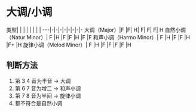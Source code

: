 # 大调/小调
类型| | | | | | | |
---|-|-|-|-|-|-|-|-
大调（Major）|F |F| H| F| F| F| H
自然小调（Natur Minor）| F |H |F |F |H |F |F
和声小调（Harmo Minor）| F |H |F |F |H |F+ |H
旋律小调（Melod Minor）| F |H |F |F |F |F |H

## 判断方法

1. 第 3 4 音为半音 -> 大调
2. 第 6 7 音为增二 -> 和声小调
3. 第 7 8 音为半间 -> 旋律小调
4. 都不符合是自然小调

